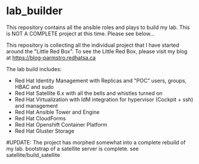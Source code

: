 # lab_builder
This repository contains all the ansible roles and plays to build my lab. This is NOT A COMPLETE project at this time. Please see below...

This repository is collecting all the individual project that I have started around the "Little Red Box". To see the Little Red Box, please visit my blog at https://blog-parmstro.redhatsa.ca

The lab build includes:
- Red Hat Identity Management with Replicas and "POC" users, groups, HBAC and sudo
- Red Hat Satellite 6.x with all the bells and whistles turned on
- Red Hat Virtualization with IdM integration for hypervisor (Cockpit + ssh) and management 
- Red Hat Ansible Tower and Engine
- Red Hat CloudForms
- Red Hat Openshift Container Platform
- Red Hat Gluster Storage


#UPDATE:
The project has morphed somewhat into a complete rebuild of my lab.
bootstrap of a satellite server is complete. see satellite/build_satellite

